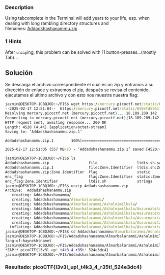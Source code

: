 ### Description

Using tabcomplete in the Terminal will add years to your life, esp. when dealing with long rambling directory structures and filenames: [Addadshashanammu.zip](https://mercury.picoctf.net/static/659efd595171e4c40378be6a2e9b7298/Addadshashanammu.zip)

### 1 Hints 

After `unzip`ing, this problem can be solved with 11 button-presses...(mostly Tab)...

## Solución

Se descarga el archivo correspondiente el cual es un zip y entramos a su dirección de enlace y extraemos el zip, después se revisa el contenido, ejecutamos el ultimo archivo y con esto nos muestra nuestra flag: 

```cmd
jazmin@DESKTOP-1CBQJ6D:~/FIS$ wget https://mercury.picoctf.net/static/659efd595171e4c40378be6a2e9b7298/Addadshashanammu.zip
--2025-02-17 12:51:04--  https://mercury.picoctf.net/static/659efd595171e4c40378be6a2e9b7298/Addadshashanammu.zip
Resolving mercury.picoctf.net (mercury.picoctf.net)... 18.189.209.142
Connecting to mercury.picoctf.net (mercury.picoctf.net)|18.189.209.142|:443... connected.
HTTP request sent, awaiting response... 200 OK
Length: 4520 (4.4K) [application/octet-stream]
Saving to: ‘Addadshashanammu.zip.1’

Addadshashanammu.zip.1        100%[=================================================>]   4.41K  --.-KB/s    in 0s

2025-02-17 12:51:05 (557 MB/s) - ‘Addadshashanammu.zip.1’ saved [4520/4520]

jazmin@DESKTOP-1CBQJ6D:~/FIS$ ls
Addadshashanammu.zip                  file                  ltdis.sh.save             strings:Zone.Identifier
Addadshashanammu.zip.1                file:Zone.Identifier  ltdis.sh:Zone.Identifier  warm
Addadshashanammu.zip:Zone.Identifier  flag                  static                    warm:Zone.Identifier
enc_flag                              flag:Zone.Identifier  static:Zone.Identifier
enc_flag:Zone.Identifier              ltdis.sh              strings
jazmin@DESKTOP-1CBQJ6D:~/FIS$ unzip Addadshashanammu.zip
Archive:  Addadshashanammu.zip
   creating: Addadshashanammu/
   creating: Addadshashanammu/Almurbalarammi/
   creating: Addadshashanammu/Almurbalarammi/Ashalmimilkala/
   creating: Addadshashanammu/Almurbalarammi/Ashalmimilkala/Assurnabitashpi/
   creating: Addadshashanammu/Almurbalarammi/Ashalmimilkala/Assurnabitashpi/Maelkashishi/
   creating: Addadshashanammu/Almurbalarammi/Ashalmimilkala/Assurnabitashpi/Maelkashishi/Onnissiralis/
   creating: Addadshashanammu/Almurbalarammi/Ashalmimilkala/Assurnabitashpi/Maelkashishi/Onnissiralis/Ularradallaku/
  inflating: Addadshashanammu/Almurbalarammi/Ashalmimilkala/Assurnabitashpi/Maelkashishi/Onnissiralis/Ularradallaku/fang-of-haynekhtnamet
jazmin@DESKTOP-1CBQJ6D:~/FIS$ cd Addadshashanammu/Almurbalarammi/Ashalmimilkala/Assurnabitashpi/Maelkashishi/Onnissiralis/Ularradallaku/
jazmin@DESKTOP-1CBQJ6D:~/FIS/Addadshashanammu/Almurbalarammi/Ashalmimilkala/Assurnabitashpi/Maelkashishi/Onnissiralis/Ularradallaku$ ls
fang-of-haynekhtnamet
jazmin@DESKTOP-1CBQJ6D:~/FIS/Addadshashanammu/Almurbalarammi/Ashalmimilkala/Assurnabitashpi/Maelkashishi/Onnissiralis/Ularradallaku$ ./fang-of-haynekhtnamet
*ZAP!* picoCTF{l3v3l_up!_t4k3_4_r35t!_524e3dc4}
jazmin@DESKTOP-1CBQJ6D:~/FIS/Addadshashanammu/Almurbalarammi/Ashalmimilkala/Assurnabitashpi/Maelkashishi/Onnissiralis/Ularradallaku$
```

### Resultado: picoCTF{l3v3l_up!_t4k3_4_r35t!_524e3dc4}
